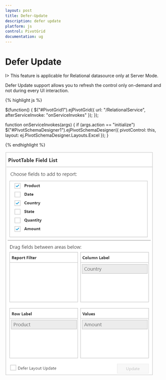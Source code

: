```yaml
---
layout: post
title: Defer-Update
description: defer update
platform: js
control: PivotGrid
documentation: ug
---
```


# Defer Update

I> This feature is applicable for Relational datasource only at Server Mode.

Defer Update support allows you to refresh the control only on-demand and not during every UI interaction.

{% highlight js %}

  $(function() {
      $("#PivotGrid1").ejPivotGrid({
          url: "/RelationalService",
          afterServiceInvoke: "onServiceInvokes"
      });
  });

  function onServiceInvokes(args) {
      if (args.action == "initialize")
          $("#PivotSchemaDesigner1").ejPivotSchemaDesigner({
              pivotControl: this,
              layout: ej.PivotSchemaDesigner.Layouts.Excel
          });
  }
  
{% endhighlight %}

![](Defer-Update_images/relationaldeferupdate.png) 



